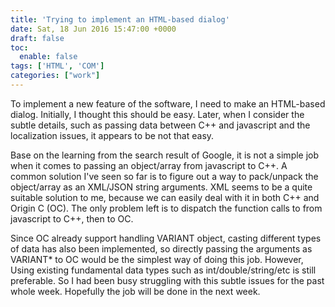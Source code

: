```yaml
---
title: 'Trying to implement an HTML-based dialog'
date: Sat, 18 Jun 2016 15:47:00 +0000
draft: false
toc:
  enable: false
tags: ['HTML', 'COM']
categories: ["work"]
---
```


To implement a new feature of the software, I need to make an HTML-based dialog. Initially, I thought this should be easy. Later, when I consider the subtle details, such as passing data between C++ and javascript and the localization issues, it appears to be not that easy.  
  
Base on the learning from the search result of Google, it is not a simple job when it comes to passing an object/array from javascript to C++. A common solution I've seen so far is to figure out a way to pack/unpack the object/array as an XML/JSON string arguments. XML seems to be a quite suitable solution to me, because we can easily deal with it in both C++ and Origin C (OC). The only problem left is to dispatch the function calls to from javascript to C++, then to OC.  
  
Since OC already support handling VARIANT object, casting different types of data has also been implemented, so directly passing the arguments as VARIANT\* to OC would be the simplest way of doing this job. However, Using existing fundamental data types such as int/double/string/etc is still preferable. So I had been busy struggling with this subtle issues for the past whole week. Hopefully the job will be done in the next week.